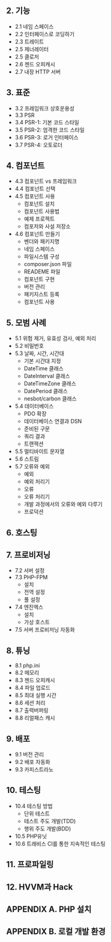## 2. 기능
* 2.1 네임 스페이스
* 2.2 인터페이스로 코딩하기
* 2.3 트레이트
* 2.5 제너레이터
* 2.5 클로저
* 2.6 젠드 오피캐시
* 2.7 내장 HTTP 서버

## 3. 표준
* 3.2 프레임워크 상호운용성
* 3.3 PSR
* 3.4 PSR-1: 기본 코드 스타일
* 3.5 PSR-2: 엄격한 코드 스타일
* 3.6 PSR-3: 로거 인터페이스
* 3.7 PSR-4: 오토로더

## 4. 컴포넌트
* 4.3 컴포넌트 vs 프레임워크
* 4.4 컴포넌트 선택
* 4.5 컴포넌트 사용
	* 컴포넌트 설치
	* 컴포넌트 사용법
	* 예제 프로젝트
	* 컴포저와 사설 저장소
* 4.6 컴포넌트 만들기
	* 벤더와 패키지명
	* 네임 스페이스
	* 파일시스템 구성
	* composer.json 파일
	* READEME 파일
	* 컴포넌트 구현
	* 버전 관리
	* 패키지스트 등록
	* 컴포넌트 사용

## 5. 모범 사례
* 5.1 위험 제거, 유효성 검사, 예외 처리
* 5.2 비밀번호
* 5.3 날짜, 시간, 시간대
	* 기본 시간대 지정
	* DateTime 클래스
	* DateInterval 클래스
	* DateTimeZone 클래스
	* DatePeriod 클래스
	* nesbot/carbon 클래스
* 5.4 데이터베이스
	* PDO 확장
	* 데이터베이스 연결과 DSN
	* 준비된 구문
	* 쿼리 결과
	* 트랜잭션
* 5.5 멀티바이트 문자열
* 5.6 스트림
* 5.7 오류와 예외
	* 예외
	* 예외 처리기
	* 오류
	* 오류 처리기
	* 개발 과정에서의 오류와 예외 다루기
	* 프로덕션

## 6. 호스팅

## 7. 프로비저닝
* 7.2 서버 설정
* 7.3 PHP-FPM
	* 설치
	* 전역 설정
	* 풀 설정
* 7.4 엔진엑스
	* 설치
	* 가상 호스트
* 7.5 서버 프로비저닝 자동화

## 8. 튜닝
* 8.1 php.ini
* 8.2 메모리
* 8.3 젠드 오피캐시
* 8.4 파일 업로드
* 8.5 최대 실행 시간
* 8.6 세션 처리
* 8.7 출력버퍼링
* 8.8 리얼패스 캐시

## 9. 배포
* 9.1 버전 관리
* 9.2 배포 자동화
* 9.3 카피스트라노

## 10. 테스팅
* 10.4 테스팅 방법
	* 단위 테스트
	* 테스트 주도 개발(TDD)
	* 행위 주도 개발(BDD)
* 10.5 PHP유닛
* 10.6 트래비스 CI를 통한 지속적인 테스팅

## 11. 프로파일링

## 12. HVVM과 Hack

## APPENDIX A. PHP 설치

## APPENDIX B. 로컬 개발 환경